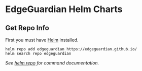 # EdgeGuardian Helm Charts


## Get Repo Info

First you must have [Helm](https://helm.sh) installed.

```console
helm repo add edgeguardian https://edgeguardian.github.io/
helm search repo edgeguardian
```

_See [helm repo](https://helm.sh/docs/helm/helm_repo/) for command documentation._


